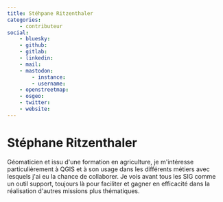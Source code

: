 ```yaml
---
title: Stéhpane Ritzenthaler
categories:
    - contributeur
social:
    - bluesky:
    - github:
    - gitlab:
    - linkedin:
    - mail:
    - mastodon:
        - instance:
        - username:
    - openstreetmap:
    - osgeo:
    - twitter:
    - website:
---
```


# Stéphane Ritzenthaler

<!-- --8<-- [start:author-sign-block] -->

Géomaticien et issu d'une formation en agriculture, je m'intéresse particulièrement à QGIS et à son usage dans les différents métiers avec lesquels j'ai eu la chance de collaborer.
Je vois avant tous les SIG comme un outil support, toujours là pour faciliter et gagner en efficacité dans la réalisation d'autres missions plus thématiques.

<!-- --8<-- [end:author-sign-block] -->
